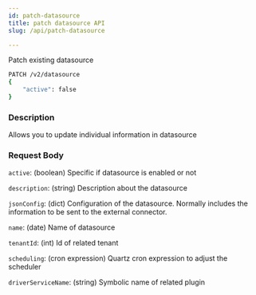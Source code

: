 ```yaml
---
id: patch-datasource
title: patch datasource API
slug: /api/patch-datasource

---
```


Patch existing datasource

```bash
PATCH /v2/datasource
{
    "active": false
}
```

### Description

Allows you to update individual information in datasource

### Request Body

`active`: (boolean) Specific if datasource is enabled or not

`description`: (string) Description about the datasource

`jsonConfig`: (dict) Configuration of the datasource. Normally includes the information to be sent to the external connector.

`name`: (date) Name of datasource

`tenantId`: (int) Id of related tenant

`scheduling`: (cron expression) Quartz cron expression to adjust the scheduler

`driverServiceName`: (string) Symbolic name of related plugin
